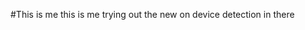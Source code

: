 #This is me this is me trying out the new on device detection in there

<!-- {BearID:7A6CBAF1-5F4B-4A79-A27E-D7C86A71193C-860-0000000839A8A8A2} -->
